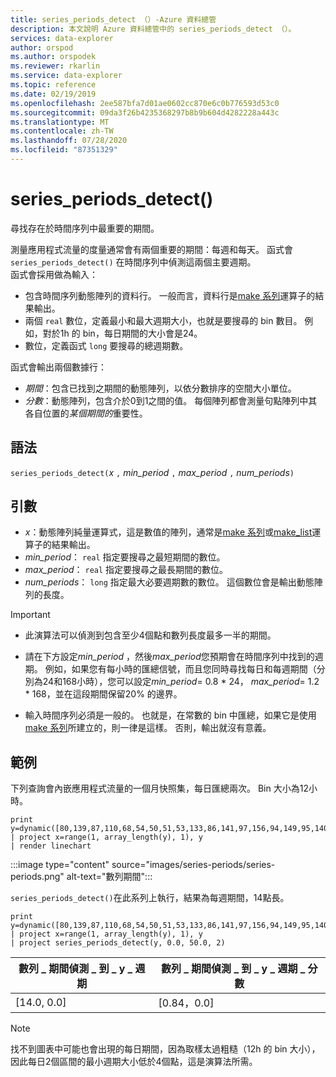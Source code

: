 ```yaml
---
title: series_periods_detect （）-Azure 資料總管
description: 本文說明 Azure 資料總管中的 series_periods_detect （）。
services: data-explorer
author: orspod
ms.author: orspodek
ms.reviewer: rkarlin
ms.service: data-explorer
ms.topic: reference
ms.date: 02/19/2019
ms.openlocfilehash: 2ee587bfa7d01ae0602cc870e6c0b776593d53c0
ms.sourcegitcommit: 09da3f26b4235368297b8b9b604d4282228a443c
ms.translationtype: MT
ms.contentlocale: zh-TW
ms.lasthandoff: 07/28/2020
ms.locfileid: "87351329"
---
```

# <a name="series_periods_detect"></a>series_periods_detect()

尋找存在於時間序列中最重要的期間。  

測量應用程式流量的度量通常會有兩個重要的期間：每週和每天。 函式會 `series_periods_detect()` 在時間序列中偵測這兩個主要週期。  
函式會採用做為輸入：
* 包含時間序列動態陣列的資料行。 一般而言，資料行是[make 系列](make-seriesoperator.md)運算子的結果輸出。
* 兩個 `real` 數位，定義最小和最大週期大小，也就是要搜尋的 bin 數目。 例如，對於1h 的 bin，每日期間的大小會是24。 
* 數位，定義函式 `long` 要搜尋的總週期數。 

函式會輸出兩個數據行：
* *期間*：包含已找到之期間的動態陣列，以依分數排序的空間大小單位。
* *分數*：動態陣列，包含介於0到1之間的值。 每個陣列都會測量句點陣列中其各自位置的*某個期間的*重要性。
 
## <a name="syntax"></a>語法

`series_periods_detect(`*x* `,` *min_period* `,` *max_period* `,` *num_periods*`)`

## <a name="arguments"></a>引數

* *x*：動態陣列純量運算式，這是數值的陣列，通常是[make 系列](make-seriesoperator.md)或[make_list](makelist-aggfunction.md)運算子的結果輸出。
* *min_period*： `real` 指定要搜尋之最短期間的數位。
* *max_period*： `real` 指定要搜尋之最長期間的數位。
* *num_periods*： `long` 指定最大必要週期數的數位。 這個數位會是輸出動態陣列的長度。

> [!IMPORTANT]
> * 此演算法可以偵測到包含至少4個點和數列長度最多一半的期間。 
>
> * 請在下方設定*min_period* ，然後*max_period*您預期會在時間序列中找到的週期。 例如，如果您有每小時的匯總信號，而且您同時尋找每日和每週期間（分別為24和168小時），您可以設定*min_period*= 0.8 \* 24， *max_period*= 1.2 \* 168，並在這段期間保留20% 的邊界。
>
> * 輸入時間序列必須是一般的。 也就是，在常數的 bin 中匯總，如果它是使用[make 系列](make-seriesoperator.md)所建立的，則一律是這樣。 否則，輸出就沒有意義。

## <a name="example"></a>範例

下列查詢會內嵌應用程式流量的一個月快照集，每日匯總兩次。 Bin 大小為12小時。

<!-- csl: https://help.kusto.windows.net:443/Samples -->
```kusto
print y=dynamic([80,139,87,110,68,54,50,51,53,133,86,141,97,156,94,149,95,140,77,61,50,54,47,133,72,152,94,148,105,162,101,160,87,63,53,55,54,151,103,189,108,183,113,175,113,178,90,71,62,62,65,165,109,181,115,182,121,178,114,170])
| project x=range(1, array_length(y), 1), y  
| render linechart 
```

:::image type="content" source="images/series-periods/series-periods.png" alt-text="數列期間":::

`series_periods_detect()`在此系列上執行，結果為每週期間，14點長。

<!-- csl: https://help.kusto.windows.net:443/Samples -->
```kusto
print y=dynamic([80,139,87,110,68,54,50,51,53,133,86,141,97,156,94,149,95,140,77,61,50,54,47,133,72,152,94,148,105,162,101,160,87,63,53,55,54,151,103,189,108,183,113,175,113,178,90,71,62,62,65,165,109,181,115,182,121,178,114,170])
| project x=range(1, array_length(y), 1), y  
| project series_periods_detect(y, 0.0, 50.0, 2)
```

| 數列 \_ 期間偵測 \_ 到 \_ y \_ 週期  | 數列 \_ 期間偵測 \_ 到 \_ y \_ 週期 \_ 分數 |
|-------------|-------------------|
| [14.0, 0.0] | [0.84，0.0]  |


> [!NOTE] 
> 找不到圖表中可能也會出現的每日期間，因為取樣太過粗糙（12h 的 bin 大小），因此每日2個區間的最小週期大小低於4個點，這是演算法所需。
